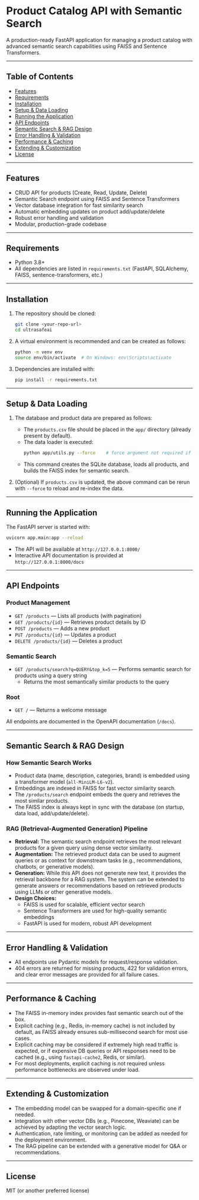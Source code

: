 # Product Catalog API with Semantic Search

A production-ready FastAPI application for managing a product catalog with advanced semantic search capabilities using FAISS and Sentence Transformers.

---

## Table of Contents
- [Features](#features)
- [Requirements](#requirements)
- [Installation](#installation)
- [Setup & Data Loading](#setup--data-loading)
- [Running the Application](#running-the-application)
- [API Endpoints](#api-endpoints)
- [Semantic Search & RAG Design](#semantic-search--rag-design)
- [Error Handling & Validation](#error-handling--validation)
- [Performance & Caching](#performance--caching)
- [Extending & Customization](#extending--customization)
- [License](#license)

---

## Features
- CRUD API for products (Create, Read, Update, Delete)
- Semantic Search endpoint using FAISS and Sentence Transformers
- Vector database integration for fast similarity search
- Automatic embedding updates on product add/update/delete
- Robust error handling and validation
- Modular, production-grade codebase

---

## Requirements
- Python 3.8+
- All dependencies are listed in `requirements.txt` (FastAPI, SQLAlchemy, FAISS, sentence-transformers, etc.)

---

## Installation
1. The repository should be cloned:
   ```bash
   git clone <your-repo-url>
   cd ultrasafeai
   ```
2. A virtual environment is recommended and can be created as follows:
   ```bash
   python -m venv env
   source env/bin/activate  # On Windows: env\Scripts\activate
   ```
3. Dependencies are installed with:
   ```bash
   pip install -r requirements.txt
   ```

---

## Setup & Data Loading
1. The database and product data are prepared as follows:
   - The `products.csv` file should be placed in the `app/` directory (already present by default).
   - The data loader is executed:
     ```bash
     python app/utils.py --force    # force argument not required if loading the data first time
     ```
   - This command creates the SQLite database, loads all products, and builds the FAISS index for semantic search.

2. (Optional) If `products.csv` is updated, the above command can be rerun with `--force` to reload and re-index the data.

---

## Running the Application
The FastAPI server is started with:
```bash
uvicorn app.main:app --reload
```
- The API will be available at `http://127.0.0.1:8000/`
- Interactive API documentation is provided at `http://127.0.0.1:8000/docs`

---

## API Endpoints

### Product Management
- `GET /products` — Lists all products (with pagination)
- `GET /products/{id}` — Retrieves product details by ID
- `POST /products` — Adds a new product
- `PUT /products/{id}` — Updates a product
- `DELETE /products/{id}` — Deletes a product

### Semantic Search
- `GET /products/search?q=QUERY&top_k=5` — Performs semantic search for products using a query string
  - Returns the most semantically similar products to the query

### Root
- `GET /` — Returns a welcome message

All endpoints are documented in the OpenAPI documentation (`/docs`).

---

## Semantic Search & RAG Design

### How Semantic Search Works
- Product data (name, description, categories, brand) is embedded using a transformer model (`all-MiniLM-L6-v2`).
- Embeddings are indexed in FAISS for fast vector similarity search.
- The `/products/search` endpoint embeds the query and retrieves the most similar products.
- The FAISS index is always kept in sync with the database (on startup, data load, add/update/delete).

### RAG (Retrieval-Augmented Generation) Pipeline
- **Retrieval:** The semantic search endpoint retrieves the most relevant products for a given query using dense vector similarity.
- **Augmentation:** The retrieved product data can be used to augment queries or as context for downstream tasks (e.g., recommendations, chatbots, or generative models).
- **Generation:** While this API does not generate new text, it provides the retrieval backbone for a RAG system. The system can be extended to generate answers or recommendations based on retrieved products using LLMs or other generative models.
- **Design Choices:**
  - FAISS is used for scalable, efficient vector search
  - Sentence Transformers are used for high-quality semantic embeddings
  - FastAPI is used for modern, robust API development

---

## Error Handling & Validation
- All endpoints use Pydantic models for request/response validation.
- 404 errors are returned for missing products, 422 for validation errors, and clear error messages are provided for all failure cases.

---

## Performance & Caching
- The FAISS in-memory index provides fast semantic search out of the box.
- Explicit caching (e.g., Redis, in-memory cache) is not included by default, as FAISS already ensures sub-millisecond search for most use cases.
- Explicit caching may be considered if extremely high read traffic is expected, or if expensive DB queries or API responses need to be cached (e.g., using `fastapi-cache2`, Redis, or similar).
- For most deployments, explicit caching is not required unless performance bottlenecks are observed under load.

---

## Extending & Customization
- The embedding model can be swapped for a domain-specific one if needed.
- Integration with other vector DBs (e.g., Pinecone, Weaviate) can be achieved by adapting the vector search logic.
- Authentication, rate limiting, or monitoring can be added as needed for the deployment environment.
- The RAG pipeline can be extended with a generative model for Q&A or recommendations.

---

## License
MIT (or another preferred license) 